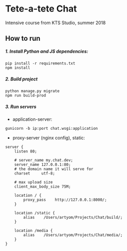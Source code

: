 # Tete-a-tete Chat
Intensive course from KTS Studio, summer 2018

## How to run

##### 1. Install Python and JS dependencies:

```
pip install -r requirements.txt
npm install
```

##### 2. Build project

```
python manage.py migrate
npm run build-prod
```

##### 3. Run servers

* application-server:
 
```
gunicorn -b ip:port chat.wsgi:application
```

* proxy-server (nginx config), static:  

```
server {
    listen 80;

    # server_name my.chat.dev;
    server_name 127.0.0.1:80;
    # the domain name it will serve for
    charset     utf-8;

    # max upload size
    client_max_body_size 75M;

    location / {
        proxy_pass    http://127.0.0.1:8000/;
    }

    location /static {
        alias    /Users/artyom/Projects/Chat/build/;
    }

    location /media {
        alias    /Users/artyom/Projects/Chat/media/;
    }
}
```
